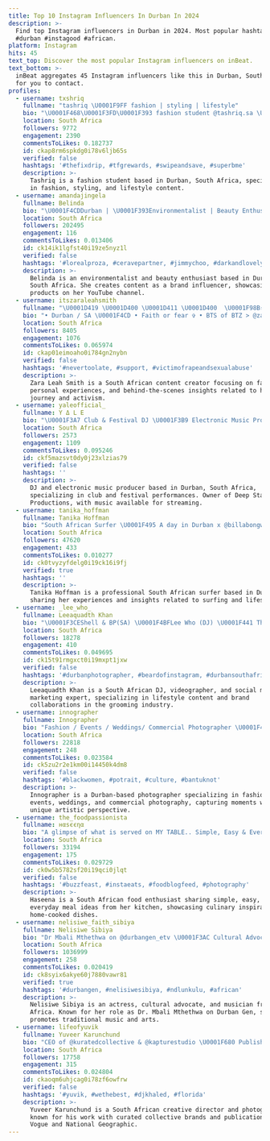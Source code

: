 ```yaml
---
title: Top 10 Instagram Influencers In Durban In 2024
description: >-
  Find top Instagram influencers in Durban in 2024. Most popular hashtags:
  #durban #instagood #african.
platform: Instagram
hits: 45
text_top: Discover the most popular Instagram influencers on inBeat.
text_bottom: >-
  inBeat aggregates 45 Instagram influencers like this in Durban, South Africa
  for you to contact.
profiles:
  - username: txshriq
    fullname: "tashriq \U0001F9FF fashion | styling | lifestyle"
    bio: "\U0001F468\U0001F3FD‍\U0001F393 fashion student @tashriq.sa \U0001F4E9 txshriq@gmail.com \U0001F30D durban, south africa SHOP MY CLOSET ⬇️"
    location: South Africa
    followers: 9772
    engagement: 2390
    commentsToLikes: 0.182737
    id: ckap8rm6spkdg0i78v6ljb65s
    verified: false
    hashtags: '#thefixdrip, #tfgrewards, #swipeandsave, #superbme'
    description: >-
      Tashriq is a fashion student based in Durban, South Africa, specializing
      in fashion, styling, and lifestyle content.
  - username: amandajingela
    fullname: Belinda
    bio: "\U0001F4CDDurban | \U0001F393Environmentalist | Beauty Enthusiast | Brand Influencer | YouTube channel ⬇️"
    location: South Africa
    followers: 202495
    engagement: 116
    commentsToLikes: 0.013406
    id: ck14ik1lgfst40i19ze5nyz1l
    verified: false
    hashtags: '#lorealproza, #ceravepartner, #jimmychoo, #darkandlovelymaintenancerange'
    description: >-
      Belinda is an environmentalist and beauty enthusiast based in Durban,
      South Africa. She creates content as a brand influencer, showcasing beauty
      products on her YouTube channel.
  - username: itszaraleahsmith
    fullname: "\U0001D419 \U0001D400 \U0001D411 \U0001D400  \U0001F98B⚡️\U0001F5A4"
    bio: "• Durban / SA \U0001F4CD • Faith or fear ✞ • BTS of BTZ > @zar_finsta_ ↳ tiktok acc ↴"
    location: South Africa
    followers: 8405
    engagement: 1076
    commentsToLikes: 0.065974
    id: ckap01eimoaho0i784gn2nybn
    verified: false
    hashtags: '#nevertoolate, #support, #victimofrapeandsexualabuse'
    description: >-
      Zara Leah Smith is a South African content creator focusing on faith,
      personal experiences, and behind-the-scenes insights related to her
      journey and activism.
  - username: yaleofficial_
    fullname: Y Δ L E
    bio: "\U0001F3A7 Club & Festival DJ \U0001F3B9 Electronic Music Producer \U0001F389 Owner @deepstatepro \U0001F4CD Durban, South Africa ✖️ ‘Star Sign’ available to stream/buy \U0001F447\U0001F3FB"
    location: South Africa
    followers: 2573
    engagement: 1109
    commentsToLikes: 0.095246
    id: ckf5mazsvt0dy0j23xlzias79
    verified: false
    hashtags: ''
    description: >-
      DJ and electronic music producer based in Durban, South Africa,
      specializing in club and festival performances. Owner of Deep State
      Productions, with music available for streaming.
  - username: tanika_hoffman
    fullname: Tanika Hoffman
    bio: "South African Surfer \U0001F495 A day in Durban x @billabongwomens \U0001F30A\U0001F447\U0001F3FD"
    location: South Africa
    followers: 47620
    engagement: 433
    commentsToLikes: 0.010277
    id: ck0tvyzyfdelg0i19ck16i9fj
    verified: true
    hashtags: ''
    description: >-
      Tanika Hoffman is a professional South African surfer based in Durban,
      sharing her experiences and insights related to surfing and lifestyle.
  - username: _lee_who_
    fullname: Leeaquadth Khan
    bio: "\U0001F3CEShell & BP(SA) \U0001F4BFLee Who (DJ) \U0001F441 The Eye Prod. ⚔The Secret Groomers Beard oil \U0001F399Durban2.0 \U0001F5E3Social Media Marketing \U0001F3A5 Videographer ___ \U0001F4E9 DM for bookings"
    location: South Africa
    followers: 18278
    engagement: 410
    commentsToLikes: 0.049695
    id: ck15t91rmgxct0i19mxpt1jxw
    verified: false
    hashtags: '#durbanphotographer, #beardofinstagram, #durbansouthafrica, #cityofdurban'
    description: >-
      Leeaquadth Khan is a South African DJ, videographer, and social media
      marketing expert, specializing in lifestyle content and brand
      collaborations in the grooming industry.
  - username: innographer
    fullname: Innographer
    bio: "Fashion / Events / Weddings/ Commercial Photographer \U0001F4F7 Bookings : Innographer@gmail.com Personal Account :@nkanyisokhumalo_ \U0001F4CDDurban, \U0001F1FF\U0001F1E6"
    location: South Africa
    followers: 22818
    engagement: 248
    commentsToLikes: 0.023584
    id: ck5zu2r2e1km00i14450k4dm8
    verified: false
    hashtags: '#blackwomen, #potrait, #culture, #bantuknot'
    description: >-
      Innographer is a Durban-based photographer specializing in fashion,
      events, weddings, and commercial photography, capturing moments with a
      unique artistic perspective.
  - username: the_foodpassionista
    fullname: нαѕєєηα
    bio: "A glimpse of what is served on MY TABLE.. Simple, Easy & Everyday Meals Welcome to MY KITCHEN.. Durban, South Africa \U0001F1FF\U0001F1E6"
    location: South Africa
    followers: 33194
    engagement: 175
    commentsToLikes: 0.029729
    id: ck0w5b5782sf20i19qci0jlqt
    verified: false
    hashtags: '#buzzfeast, #instaeats, #foodblogfeed, #photography'
    description: >-
      Haseena is a South African food enthusiast sharing simple, easy, and
      everyday meal ideas from her kitchen, showcasing culinary inspiration and
      home-cooked dishes.
  - username: nelisiwe_faith_sibiya
    fullname: Nelisiwe Sibiya
    bio: "Dr Mbali Mthethwa on @durbangen_etv \U0001F3AC Cultural Advocate\U0001F3A4| iBhinca \U0001F451| Maskandi \U0001F1FF\U0001F1E6| Musician\U0001F3B6 Musical Theater Graduate\U0001F469\U0001F3FD‍\U0001F393 The Voice behind Lockdown \U0001F4FA"
    location: South Africa
    followers: 1036999
    engagement: 258
    commentsToLikes: 0.020419
    id: ck8syix6akye60j7880vawr81
    verified: true
    hashtags: '#durbangen, #nelisiwesibiya, #ndlunkulu, #african'
    description: >-
      Nelisiwe Sibiya is an actress, cultural advocate, and musician from South
      Africa. Known for her role as Dr. Mbali Mthethwa on Durban Gen, she
      promotes traditional music and arts.
  - username: lifeofyuvik
    fullname: Yuveer Karunchund
    bio: "CEO of @kuratedcollective & @kapturestudio \U0001F680 Published in Vogue, Harpers Bazaar, NatGeo & more. Creative Director & Photographer \U0001F4F8 @yuvikphoto"
    location: South Africa
    followers: 17758
    engagement: 315
    commentsToLikes: 0.024804
    id: ckaoqm6uhjcag0i78zf6owfrw
    verified: false
    hashtags: '#yuvik, #wethebest, #djkhaled, #florida'
    description: >-
      Yuveer Karunchund is a South African creative director and photographer,
      known for his work with curated collective brands and publications like
      Vogue and National Geographic.
---
```


